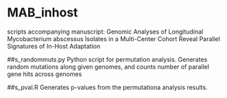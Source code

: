 # MAB_inhost
scripts accompanying manuscript: Genomic Analyses of Longitudinal Mycobacterium abscessus Isolates in a Multi-Center Cohort Reveal Parallel Signatures of In-Host Adaptation 


##s_randommuts.py
Python script for permutation analysis. Generates random mutations along given genomes, and counts number of parallel gene hits across genomes 


##s_pval.R 
Generates p-values from the permutationa analysis results. 
